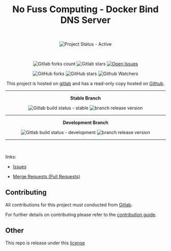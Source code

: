 <div align="center" width="100%">


# No Fuss Computing - Docker Bind DNS Server

<br>

![Project Status - Active](https://img.shields.io/badge/Project%20Status-Active-green?logo=gitlab&style=plastic) 

<br>

![Gitlab forks count](https://img.shields.io/badge/dynamic/json?label=Forks&query=%24.forks_count&url=https%3A%2F%2Fgitlab.com%2Fapi%2Fv4%2Fprojects%2F52098058%2F&color=ff782e&logo=gitlab&style=plastic) ![Gitlab stars](https://img.shields.io/badge/dynamic/json?label=Stars&query=%24.star_count&url=https%3A%2F%2Fgitlab.com%2Fapi%2Fv4%2Fprojects%2F52098058%2F&color=ff782e&logo=gitlab&style=plastic) [![Open Issues](https://img.shields.io/badge/dynamic/json?color=ff782e&logo=gitlab&style=plastic&label=Open%20Issues&query=%24.statistics.counts.opened&url=https%3A%2F%2Fgitlab.com%2Fapi%2Fv4%2Fprojects%2F52098058%2Fissues_statistics)](https://gitlab.com/nofusscomputing/projects/docker-bind/-/issues)



![GitHub forks](https://img.shields.io/github/forks/NofussComputing/docker-nind?logo=github&style=plastic&color=000000&labell=Forks) ![GitHub stars](https://img.shields.io/github/stars/NofussComputing/docker-nind?color=000000&logo=github&style=plastic) ![Github Watchers](https://img.shields.io/github/watchers/NofussComputing/docker-nind?color=000000&label=Watchers&logo=github&style=plastic)
<br>

This project is hosted on [gitlab](https://gitlab.com/nofusscomputing/projects/docker-bind) and has a read-only copy hosted on [Github](https://github.com/NofussComputing/docker-bind).

----

**Stable Branch**

![Gitlab build status - stable](https://img.shields.io/badge/dynamic/json?color=ff782e&label=Build&query=0.status&url=https%3A%2F%2Fgitlab.com%2Fapi%2Fv4%2Fprojects%2F52098058%2Fpipelines%3Fref%3Dmaster&logo=gitlab&style=plastic) ![branch release version](https://img.shields.io/badge/dynamic/yaml?color=ff782e&logo=gitlab&style=plastic&label=Release&query=%24.commitizen.version&url=https%3A//gitlab.com/nofusscomputing/projects/docker-bind%2F-%2Fraw%2Fmaster%2F.cz.yaml) 

----

**Development Branch** 

![Gitlab build status - development](https://img.shields.io/badge/dynamic/json?color=ff782e&label=Build&query=0.status&url=https%3A%2F%2Fgitlab.com%2Fapi%2Fv4%2Fprojects%2F52098058%2Fpipelines%3Fref%3Ddevelopment&logo=gitlab&style=plastic) ![branch release version](https://img.shields.io/badge/dynamic/yaml?color=ff782e&logo=gitlab&style=plastic&label=Release&query=%24.commitizen.version&url=https%3A//gitlab.com/nofusscomputing/projects/docker-bind%2F-%2Fraw%2Fdevelopment%2F.cz.yaml)

----
<br>

</div>

links:

- [Issues](https://gitlab.com/nofusscomputing/projects/docker-bind/-/issues)

- [Merge Requests (Pull Requests)](https://gitlab.com/nofusscomputing/projects/docker-bind/-/merge_requests)



## Contributing
All contributions for this project must conducted from [Gitlab](https://gitlab.com/nofusscomputing/projects/docker-bind).

For further details on contributing please refer to the [contribution guide](CONTRIBUTING.md).


## Other

This repo is release under this [license](LICENSE)

